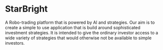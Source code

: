 # StarBright
A Robo-trading platform that is powered by AI and strategies. 
Our aim is to create a simple to use application that is build around sophisticated investment strategies.
It is intended to give the ordinary investor access to a wide variety of strategies that would otherwise not be available to simple investors.
